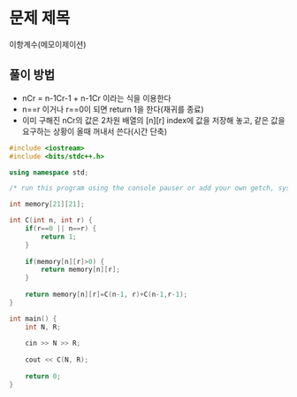# 문제 제목
이항계수(메모이제이션)
## 풀이 방법
- nCr = n-1Cr-1 + n-1Cr 이라는 식을 이용한다
- n==r 이거나 r==0이 되면 return 1을 한다(재귀를 종료)
- 이미 구해진 nCr의 값은 2차원 배열의 [n][r] index에 값을 저장해 놓고, 같은 값을 요구하는 상황이 올때 꺼내서 쓴다(시간 단축)

```c++
#include <iostream>
#include <bits/stdc++.h>

using namespace std; 

/* run this program using the console pauser or add your own getch, system("pause") or input loop */

int memory[21][21];

int C(int n, int r) {
	if(r==0 || n==r) {
		return 1;
	}
	
	if(memory[n][r]>0) {
		return memory[n][r];
	}
		
	return memory[n][r]=C(n-1, r)+C(n-1,r-1);
}

int main() {
	int N, R;
	
	cin >> N >> R;
	
	cout << C(N, R);
	
	return 0;
}
```
